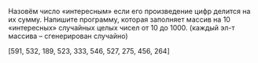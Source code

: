 Назовём число «интересным» если его произведение цифр делится на их сумму. Напишите программу, которая заполняет массив на 10 «интересных» случайных целых чисел от 10 до 1000. (каждый эл-т массива – сгенерирован случайно)

[591, 532, 189, 523, 333, 546, 527, 275, 456, 264]